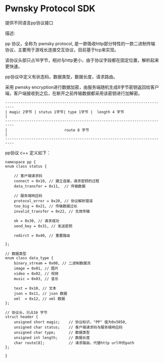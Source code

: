 # Pwnsky Protocol SDK

提供不同语言pp协议接口


描述: 

pp 协议，全称为 pwnsky protocol, 是一款吸收http部分特性的一款二进制传输协议，主要用于游戏长连接交互协议，目前基于tcp来实现。

该协议头部只占16字节，相对与http更小，由于协议字段都在固定位置，解析起来更快速。

pp协议中定义有状态码，数据类型，数据长度，请求路由。

采用 pwnsky encryption进行数据加密，由服务端随机生成8字节密钥返回给客户端，客户端接收到之后，在断开之前传输数据都采用该密钥进行加解密。

```
--------------------------------------------------------------------------
| magic 2字节 | status 1字节| type 1字节 |  length 4 字节                  |
--------------------------------------------------------------------------
|                          route 8 字节                                  |
--------------------------------------------------------------------------
```



pp协议 c++ 定义如下：

```
namespace pp {
enum class status {
    
    // 客户端请求码
    connect = 0x10, // 建立连接，请求密钥的过程
    data_transfer = 0x11,  // 传输数据

    // 服务端响应码
    protocol_error = 0x20, // 协议解析错误
    too_big = 0x21, // 传输数据过长
    invalid_transfer = 0x22, // 无效传输
    
    ok = 0x30, // 请求成功
    send_key = 0x31, // 发送密钥

    redirct = 0x40, // 重置路由

};

// 数据类型
enum class data_type {
    binary_stream = 0x00, // 二进制数据流
    image = 0x01, // 图片
    video = 0x02, // 视频
    music = 0x03, // 音乐

    text = 0x10, // 文本
    json = 0x11, // json 数据
    xml  = 0x12, // xml 数据
};

// 协议头，只占16 字节
struct header {
    unsigned short magic;    // 协议标识，"PP" 值为0x5050,
    unsigned char status;    // 客户端请求码与服务端响应码
    unsigned char type;      // 数据类型
    unsigned int length;     // 数据长度
    char route[8];           // 请求路由，代替http url中的path
};

}

```
